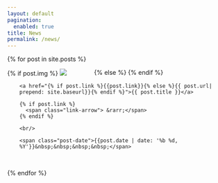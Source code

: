 ```yaml
---
layout: default
pagination:
  enabled: true
title: News
permalink: /news/
---
```

{% for post in site.posts %}
<article class="post">
  <div class="post-image" style="float:left; width:200px;">
    {% if post.img %}
    <a class="post-thumbnail" href="{{post.url | prepend: site.baseurl}}">
      <img src="{{"/assets/img/" | prepend: site.baseurl | append : post.img}}"/>
    </a>
  </div>
  {% else %}
  {% endif %}
  <div class="post-content" style="float:left; margin-left:2em; max-width:500px;">

    <a href="{% if post.link %}{{post.link}}{% else %}{{ post.url| prepend: site.baseurl}}{% endif %}">{{ post.title }}</a>

    {% if post.link %}
      <span class="link-arrow"> &rarr;</span>
    {% endif %}

    <br/>

    <span class="post-date">{{post.date | date: '%b %d, %Y'}}&nbsp;&nbsp;&nbsp;&nbsp;</span>
  </div>
</article>

<div style="clear:both;">&nbsp;</div>

{% endfor %}


  
